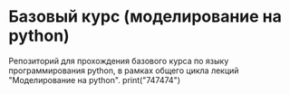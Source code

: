# Базовый курс (моделирование на python)
Репозиторий для прохождения базового курса по языку программирования python,
в рамках общего цикла лекций "Моделирование на python".
print("747474")